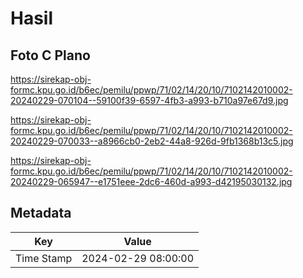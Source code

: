 # Hasil

## Foto C Plano

https://sirekap-obj-formc.kpu.go.id/b6ec/pemilu/ppwp/71/02/14/20/10/7102142010002-20240229-070104--59100f39-6597-4fb3-a993-b710a97e67d9.jpg

https://sirekap-obj-formc.kpu.go.id/b6ec/pemilu/ppwp/71/02/14/20/10/7102142010002-20240229-070033--a8966cb0-2eb2-44a8-926d-9fb1368b13c5.jpg

https://sirekap-obj-formc.kpu.go.id/b6ec/pemilu/ppwp/71/02/14/20/10/7102142010002-20240229-065947--e1751eee-2dc6-460d-a993-d42195030132.jpg


## Metadata

| Key        | Value               |
| ---------- | ------------------- |
| Time Stamp | 2024-02-29 08:00:00 |



